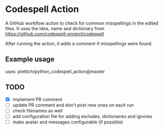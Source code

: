 # Codespell Action

A GitHub workflow action to check for common misspellings in the edited files.
It uses the idea, name and dictionary from https://github.com/codespell-project/codespell

After running the action, it adds a comment if misspellings were found.

## Example usage

uses: plettich/python_codespell_action@master

## TODO

- [x] implement PR comment
- [ ] update PR comment and don't post new ones on each run
- [ ] check filenames as well
- [ ] add configuration file for adding excludes, dictionaries and ignores
- [ ] make avatar and messages configurable (if possible)
